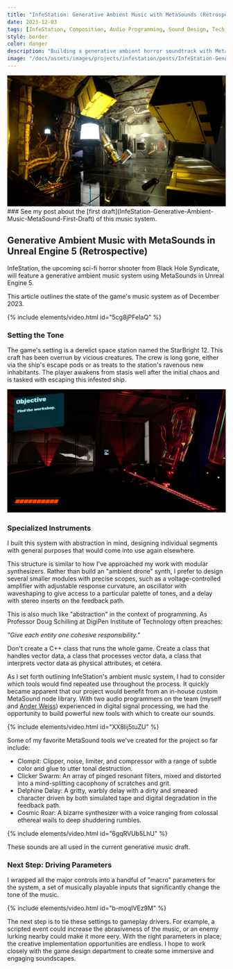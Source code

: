 ```yaml
---
title: "InfeStation: Generative Ambient Music with MetaSounds (Retrospective)"
date: 2023-12-03
tags: [InfeStation, Composition, Audio Programming, Sound Design, Tech, Unreal Engine, MetaSounds]
style: border
color: danger
description: "Building a generative ambient horror soundtrack with MetaSounds in Unreal Engine 5."
image: "/docs/assets/images/projects/infestation/posts/InfeStation-Generative-Ambient-Music-MetaSound-Retrospective/InfeStation_e_3_edit.png"
---
```


<img src="/docs/assets/images/projects/infestation/posts/InfeStation-Generative-Ambient-Music-MetaSound-Retrospective/InfeStation_e_3_edit.png" alt="Title Image">
<br>
### See my post about the [first draft](InfeStation-Generative-Ambient-Music-MetaSound-First-Draft) of this music system.

## Generative Ambient Music with MetaSounds in Unreal Engine 5 (Retrospective)

InfeStation, the upcoming sci-fi horror shooter from Black Hole Syndicate, 
will feature a generative ambient music system using MetaSounds in Unreal Engine 5.

This article outlines the state of the game's music system as of December 2023.

{% include elements/video.html id="5cg8jPFeIaQ" %}

### Setting the Tone

The game's setting is a derelict space station named the StarBright 12. This craft has been overrun by vicious creatures. 
The crew is long gone, either via the ship's escape pods or as treats to the station's ravenous new inhabitants. 
The player awakens from stasis well after the initial chaos and is tasked with escaping this infested ship.

<img src="/docs/assets/images/projects/infestation/posts/InfeStation-Generative-Ambient-Music-MetaSound-First-Draft/sc1.png" alt="Screenshot">


### Specialized Instruments

I built this system with abstraction in mind, designing individual segments with general purposes that would come into use again elsewhere.

This structure is similar to how I've approached my work with modular synthesizers. 
Rather than build an "ambient drone" synth, I prefer to design several smaller modules with precise scopes, 
such as a voltage-controlled amplifier with adjustable response curvature, 
an oscillator with waveshaping to give access to a particular palette of tones, 
and a delay with stereo inserts on the feedback path. 

This is also much like "abstraction" in the context of programming. 
As Professor Doug Schilling at DigiPen Institute of Technology often preaches:

*"Give each entity one cohesive responsibility."*

Don't create a C++ class that runs the whole game. 
Create a class that handles vector data, a class that processes vector data, a class that interprets vector data as physical attributes, et cetera.

As I set forth outlining InfeStation's ambient music system, I had to consider which tools would find repeated use throughout the process.
It quickly became apparent that our project would benefit from an in-house custom MetaSound node library.
With two audio programmers on the team (myself and [Ander Weiss](https://www.linkedin.com/in/xweiss/)) experienced in digital signal processing, 
we had the opportunity to build powerful new tools with which to create our sounds.

{% include elements/video.html id="XX8Iij5tuZU" %}

Some of my favorite MetaSound tools we've created for the project so far include:
- Clompit: Clipper, noise, limiter, and compressor with a range of subtle color and glue to utter tonal destruction.
- Clicker Swarm: An array of pinged resonant filters, mixed and distorted into a mind-splitting cacophony of scratches and grit.
- Delphine Delay: A gritty, warbly delay with a dirty and smeared character driven by both simulated tape and digital degradation in the feedback path.
- Cosmic Roar: A bizarre synthesizer with a voice ranging from colossal ethereal wails to deep shuddering rumbles.

{% include elements/video.html id="6gqRVUb5LhU" %}

These sounds are all used in the current generative music draft.

### Next Step: Driving Parameters

I wrapped all the major controls into a handful of "macro" parameters for the system, 
a set of musically playable inputs that significantly change the tone of the music.

{% include elements/video.html id="b-moqIVEz9M" %}

The next step is to tie these settings to gameplay drivers. 
For example, a scripted event could increase the abrasiveness of the music, or an enemy lurking nearby could make it more eery.
With the right parameters in place, the creative implementation opportunities are endless. 
I hope to work closely with the game design department to create some immersive and engaging soundscapes.